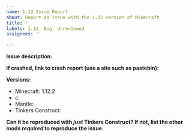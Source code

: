 ```yaml
---
name: 1.12 Issue Report
about: Report an issue with the 1.12 version of Minecraft
title: ''
labels: 1.12, Bug, Unreviewed
assignees: ''

---
```


**Issue description:**

**If crashed, link to crash report (use a site such as pastebin):**

**Versions:**
* Minecraft: 1.12.2
* c: 
* Mantle: 
* Tinkers Construct: 

**Can it be reproduced with *just* Tinkers Construct? If not, list the other mods *required* to reproduce the issue.**
